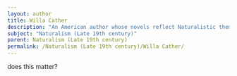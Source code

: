 ```yaml
---
layout: author
title: Willa Cather
description: "An American author whose novels reflect Naturalistic themes, particularly the relationship between the land and the lives of individuals in rural communities."
subject: "Naturalism (Late 19th century)"
parent: Naturalism (Late 19th century)
permalink: /Naturalism (Late 19th century)/Willa Cather/
---
```


does this matter?

